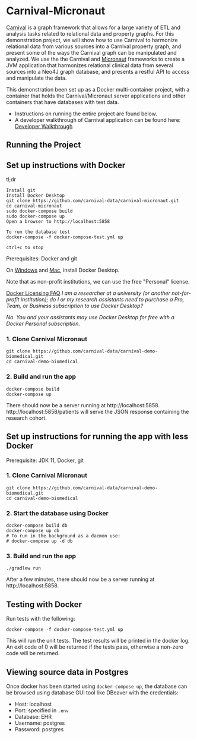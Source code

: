 # Carnival-Micronaut

[Carnival](https://github.com/carnival-data/carnival) is a graph framework that allows for a large variety of ETL and analysis tasks related to relational data and property graphs. For this demonstration project, we will show how to use Carnival to harmonize relational data from various sources into a Carnival property graph, and present some of the ways the Carnival graph can be manipulated and analyzed. We use the the Carnival and [Micronaut](https://micronaut.io/) frameworks to create a JVM application that harmonizes relational clinical data from several sources into a Neo4J graph database, and presents a restful API to access and manipulate the data.

This demonstration been set up as a Docker multi-container project, with a container that holds the Carnival/Micronaut server applications and other containers that have databases with test data.

* Instructions on running the entire project are found below.
* A developer walkthrough of Carnival application can be found here: [Developer Walkthrough](docs/walkthrough.md)

## Running the Project
## Set up instructions with Docker

tl;dr

```
Install git
Install Docker Desktop
git clone https://github.com/carnival-data/carnival-micronaut.git
cd carnival-micronaut
sudo docker-compose build
sudo docker-compose up
Open a browser to http://localhost:5858

To run the database test
docker-compose -f docker-compose-test.yml up

ctrl+c to stop
```

Prerequisites: Docker and git

On [Windows](https://docs.docker.com/desktop/windows/install/) and [Mac](https://docs.docker.com/desktop/mac/install/), install Docker Desktop. 

Note that as non-profit institutions, we can use the free "Personal" license.

[Docker Licensing FAQ](https://www.docker.com/pricing/faq)
*I am a researcher at a university (or another not-for-profit institution); do I or my research assistants need to purchase a Pro, Team, or Business subscription to use Docker Desktop?*

*No. You and your assistants may use Docker Desktop for free with a Docker Personal subscription.*

### 1. Clone Carnival Micronaut

```
git clone https://github.com/carnival-data/carnival-demo-biomedical.git
cd carnival-demo-biomedical
```

### 2. Build and run the app

```
docker-compose build
docker-compose up
```

There should now be a server running at http://localhost:5858. 
http://localhost:5858/patients will serve the JSON response containing the research cohort.

## Set up instructions for running the app with less Docker

Prerequisite: JDK 11, Docker, git

### 1. Clone Carnival Micronaut

```
git clone https://github.com/carnival-data/carnival-demo-biomedical.git
cd carnival-demo-biomedical
```

<!--
### 3. Create Home Directory

The Carnival Micronaut Home directory will us the working directory for Carnival Micronaut.  It will include all configuration and data.

Set an environment variable to point to the home directory:

```
export CARNIVAL_MICRONAUT_HOME=/full/path/to/carnival-micronaut/carnival-micronaut-home
```
-->

### 2. Start the database using Docker

```
docker-compose build db
docker-compose up db
# To run in the background as a daemon use:
# docker-compose up -d db
```

### 3. Build and run the app

```
./gradlew run
```

After a few minutes, there should now be a server running at http://localhost:5858.

## Testing with Docker
Run tests with the following:
```
docker-compose -f docker-compose-test.yml up
```
This will run the unit tests. The test results will be printed in the docker log. An exit code of 0 will be returned if the tests pass, otherwise a non-zero code will be returned.

## Viewing source data in Postgres

Once docker has been started using `docker-compose up`, the database can be browsed using database GUI tool like DBeaver with the credentials:
* Host: localhost
* Port: specified in `.env`
* Database: EHR
* Username: postgres
* Password: postgres
